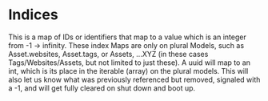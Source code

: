 # Indices

This is a map of IDs or identifiers that map to a value which is an integer from -1 -> infinity. These index Maps are only on plural Models, such as Asset.websites, Asset.tags, or Assets, ...XYZ (in these cases Tags/Websites/Assets, but not limited to just these). A uuid will map to an int, which is its place in the iterable (array) on the plural models. This will also let us know what was previously referenced but removed, signaled with a -1, and will get fully cleared on shut down and boot up.
